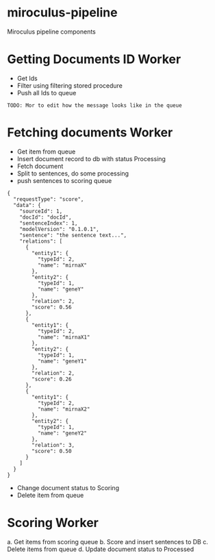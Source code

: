 # miroculus-pipeline
Miroculus pipeline components

# Getting Documents ID Worker
* Get Ids
* Filter using filtering stored procedure
* Push all Ids to queue

```
TODO: Mor to edit how the message looks like in the queue
```

# Fetching documents Worker
* Get item from queue
* Insert document record to db with status Processing
* Fetch document
* Split to sentences, do some processing
* push sentences to scoring queue

```
{
  "requestType": "score",
  "data": {
    "sourceId": 1,
    "docId": "docId",
    "sentenceIndex": 1,
    "modelVersion": "0.1.0.1",
    "sentence": "the sentence text...",
    "relations": [
      {
        "entity1": {
          "typeId": 2,
          "name": "mirnaX"
        },
        "entity2": {
          "typeId": 1,
          "name": "geneY"
        },
        "relation": 2,
        "score": 0.56
      },
      {
        "entity1": {
          "typeId": 2,
          "name": "mirnaX1"
        },
        "entity2": {
          "typeId": 1,
          "name": "geneY1"
        },
        "relation": 2,
        "score": 0.26
      },
      {
        "entity1": {
          "typeId": 2,
          "name": "mirnaX2"
        },
        "entity2": {
          "typeId": 1,
          "name": "geneY2"
        },
        "relation": 3,
        "score": 0.50
      }
    ]
  }
}
```

* Change document status to Scoring
* Delete item from queue

# Scoring Worker
a.	Get items from scoring queue
b.	Score and insert sentences to DB
c.	Delete items from queue
d.	Update document status to Processed


